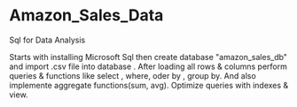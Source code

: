 # Amazon_Sales_Data
Sql for Data Analysis

Starts with installing Microsoft Sql then create database "amazon_sales_db" and import .csv file into database . After loading all rows & columns perform queries & functions like select , where, oder by , group by. And also implemente aggregate functions(sum, avg). Optimize queries with indexes & view. 
